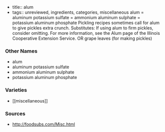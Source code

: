 - title:: alum
- tags:: unreviewed, ingredients, categories, miscellaneous
alum = aluminum potassium sulfate = ammonium aluminum sulphate = potassium aluminum phosphate Pickling recipes sometimes call for alum to give pickles extra crunch. Substitutes: If using alum to firm pickles, consider omitting. For more information, see the Alum page of the Illinois Cooperative Extension Service. OR grape leaves (for making pickles)

### Other Names

* alum
* aluminum potassium sulfate
* ammonium aluminum sulphate
* potassium aluminum phosphate

### Varieties

* [[miscellaneous]]

### Sources
* http://foodsubs.com/Misc.html
